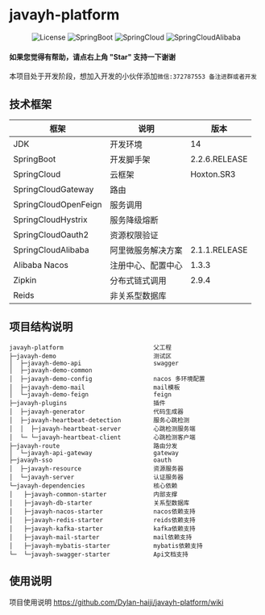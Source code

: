 #  javayh-platform

<p align="center">
  <img src='https://img.shields.io/badge/license-Apache%202-borightgreen' alt='License'/>
  <img src="https://img.shields.io/badge/Spring%20Boot-2.1.7.RELEASE-borightgreen" alt="SpringBoot"/>
  <img src="https://img.shields.io/badge/Spring%20Cloud-Greenwich.SR3-borightgreen" alt="SpringCloud"/>
  <img src="https://img.shields.io/badge/Spring%20Cloud%20Alibaba-2.1.1.RELEASE-borightgreen" alt="SpringCloudAlibaba"/>
</p>

#### 如果您觉得有帮助，请点右上角 "Star" 支持一下谢谢
本项目处于开发阶段，想加入开发的小伙伴添加`微信:372787553 备注进群或者开发`
## 技术框架

| 框架                   | 说明        | 版本               |
|----------------------|-----------|------------------|
| JDK          | 开发环境     | 14         |
| SpringBoot           | 开发脚手架     | 2.2.6.RELEASE          |
| SpringCloud          | 云框架       | Hoxton.SR3   |
| SpringCloudGateway   | 路由        |                  |
| SpringCloudOpenFeign | 服务调用      |                  |
| SpringCloudHystrix   | 服务降级熔断    |                  |
| SpringCloudOauth2    | 资源权限验证    |                  |
| SpringCloudAlibaba   | 阿里微服务解决方案 | 2\.1\.1\.RELEASE |
| Alibaba  Nacos       | 注册中心、配置中心 | 1\.3\.3          |
| Zipkin               | 分布式链式调用   | 2\.9\.4          |
| Reids                | 非关系型数据库        |                  |

## 项目结构说明

```
javayh-platform                         父工程
├─javayh-demo                           测试区
│  ├─javayh-demo-api                    swagger
│  ├─javayh-demo-common         
│  ├─javayh-demo-config                 nacos 多环境配置
│  ├─javayh-demo-mail                   mail模板
│  └─javayh-demo-feign                  feign
├─javayh-plugins                        插件
│  ├─javayh-generator                   代码生成器
│  ├─javayh-heartbeat-detection         服务心跳检测
│  │  ├─javayh-heartbeat-server         心跳检测服务端
│  └─ └─javayh-heartbeat-client         心跳检测客户端
├─javayh-route                          路由分发
│  └─javayh-api-gateway                 gateway
├─javayh-sso                            oauth
│  ├─javayh-resource                    资源服务器
│  └─javayh-server                      认证服务器
└─javayh-dependencies                   核心依赖
│   ├─javayh-common-starter             内部支撑
│   ├─javayh-db-starter                 关系型数据库
│   ├─javayh-nacos-starter              nacos依赖支持
│   ├─javayh-redis-starter              reids依赖支持
│   ├─javayh-kafka-starter              kafka依赖支持
│   ├─javayh-mail-starter               mail依赖支持
│   ├─javayh-mybatis-starter            mybatis依赖支持
└─  └─javayh-swagger-starter            Api文档支持
```
## 使用说明
项目使用说明 <a>https://github.com/Dylan-haiji/javayh-platform/wiki</a>
